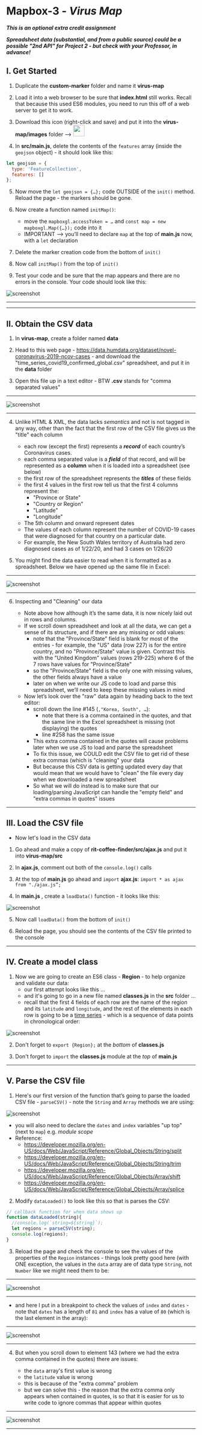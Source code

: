 # Mapbox-3 - *Virus Map*

***This is an optional extra credit assignment***

***Spreadsheet data (substantial, and from a public source) could be a possible "2nd API" for Project 2 - but check with your Professor, in advance!***

## I. Get Started

1) Duplicate the **custom-marker** folder and name it **virus-map** 

2) Load it into a web browser to be sure that **index.html** still works. Recall that because this used ES6 modules, you need to run this off of a web server to get it to work. 

3) Download this icon (right-click and save) and put it into the **virus-map/images** folder -->  <img src="_images/_map-images/cough-3247.png" width=30 height=30 />

4) In **src/main.js**, delete the contents of the `features` array (inside the `geojson` object) - it should look like this:

```js
let geojson = {
  type: 'FeatureCollection',
  features: []
};
```

5) Now move the `let geojson = {…};` code OUTSIDE of the `init()` method. Reload the page - the markers should be gone.

6) Now create a function named `initMap()`:
    - move the `mapboxgl.accessToken = …` and `const map = new mapboxgl.Map({…});` code into it
    - IMPORTANT --> you’ll need to declare `map` at the top of **main.js** now, with a `let` declaration

7) Delete the marker creation code from the bottom of `init()`

8) Now call `initMap()` from the top of `init()`

9) Test your code and be sure that the map appears and there are no errors in the console. Your code should look like this:

![screenshot](./_images/_map-images/virus-map-0.jpg)

<hr><hr>

## II. Obtain the CSV data

1) In **virus-map**, create a folder named **data**

2) Head to this web page - https://data.humdata.org/dataset/novel-coronavirus-2019-ncov-cases - and download the "time_series_covid19_confirmed_global.csv" spreadsheet, and put it in the **data** folder

3) Open this file up in a text editor - BTW **.csv** stands for "comma separated values"

<hr>

![screenshot](./_images/_map-images/virus-map-1.jpg)

<hr>

4) Unlike HTML & XML, the data lacks *semantics* and not is not tagged in any way, other than the fact that the first row of the CSV file gives us the "title" each column
    - each row (except the first) represents a ***record*** of each country’s Coronavirus cases. 
    - each comma separated value is a ***field*** of that record, and will be represented as a **column** when it is loaded into a spreadsheet (see below)
    - the first row of the spreadsheet represents the ***titles*** of these fields
    - the first 4 values in the first row tell us that the first 4 columns represent the:
      - "Province or State"
      - "Country or Region"
      - "Latitude"
      - "Longitude"
    - The 5th column and onward represent dates
    - The values of each column represent the number of COVID-19 cases that were diagnosed for that country on a particular date. 
    - For example, the New South Wales territory of Australia had zero diagnosed cases as of 1/22/20, and had 3 cases on 1/26/20

5) You might find the data easier to read when it is formatted as a spreadsheet. Below we have opened up the same file in Excel:

<hr>

![screenshot](./_images/_map-images/virus-map-2.jpg)

<hr>

6) Inspecting and "Cleaning" our data

    - Note above how although it’s the same data, it is now nicely laid out in rows and columns.
    - If we scroll down spreadsheet and look at all the data, we can get a sense of its structure, and if there are any missing or odd values:
      - note that the "Province/State" field is blank for most of the entries - for example, the "US" data (row 227) is for the entire country, and no "Province/State" value is given. Contrast this with the "United Kingdom" values (rows 219-225) where 6 of the 7 rows have values for "Province/State" 
      - so the "Province/State" field is the only one with missing values, the other fields always have a value
      - later on when we write our JS code to load and parse this spreadsheet, we’ll need to keep these missing values in mind
    - Now let’s look over the "raw" data again by heading back to the text editor:
      - scroll down the line #145 (`,"Korea, South", …`):
        - note that there is a comma contained in the quotes, and that the same line in the Excel spreadsheet is missing (not displaying) the quotes
        - line #258 has the same issue
      - This extra comma contained in the quotes will cause problems later when we use JS to load and parse the spreadsheet
      - To fix this issue, we COULD edit the CSV file to get rid of these extra commas (which is "cleaning" your data
      - But because this CSV data is getting updated every day that would mean that we would have to "clean" the file every day when we downloaded a new spreadsheet
      - So what we will do instead is to make sure that our loading/parsing JavaScript can handle the "empty field" and "extra commas in quotes" issues

<hr>

## III. Load the CSV file

  - Now let's load in the CSV data

1) Go ahead and make a copy of **rit-coffee-finder/src/ajax.js**  and put it into **virus-map/src**

2) In **ajax.js**, comment out both of the `console.log()` calls

3) At the top of **main.js** go ahead and `import` **ajax.js**: `import * as ajax from "./ajax.js”;`

4) In **main.js** , create a `loadData()` function - it looks like this:


![screenshot](./_images/_map-images/virus-map-3.jpg)


5) Now call `loadData()` from the bottom of `init()`

6) Reload the page, you should see the contents of the CSV file printed to the console

<hr>

## IV. Create a model class

1) Now we are going to create an ES6 class - **Region** - to help organize and validate our data:
    - our first attempt looks like this ...
    - and it's going to go in a new file named **classes.js** in the **src** folder ...
    - recall that the first 4 fields of each row are the name of the region and its `latitude` and `longitude`, and the rest of the elements in each row is going to be a [time series](https://en.wikipedia.org/wiki/Time_series) - which is a sequence of data points in chronological order:

![screenshot](./_images/_map-images/virus-map-4.jpg)

2) Don't forget to `export {Region};` at the *bottom* of **classes.js**

3) Don't forget to `import` the **classes.js** module at the *top* of **main.js**

<hr>

## V. Parse the CSV file

1) Here's our first version of the function that’s going to parse the loaded CSV file - `parseCSV()` - note the `String` and `Array` methods we are using:

![screenshot](./_images/_map-images/virus-map-5.jpg)

- you will also need to declare the `dates` and `index` variables "up top" (next to `map`) e.g. *module scope*
- Reference:
  - https://developer.mozilla.org/en-US/docs/Web/JavaScript/Reference/Global_Objects/String/split
  - https://developer.mozilla.org/en-US/docs/Web/JavaScript/Reference/Global_Objects/String/trim
  - https://developer.mozilla.org/en-US/docs/Web/JavaScript/Reference/Global_Objects/Array/shift
  - https://developer.mozilla.org/en-US/docs/Web/JavaScript/Reference/Global_Objects/Array/splice
  
2) Modify `dataLoaded()` to look like this so that is parses the CSV:

```js
// callback function for when data shows up
function dataLoaded(string){
  //console.log(`string=${string}`);
  let regions = parseCSV(string);
  console.log(regions);
}
```

3) Reload the page and check the console to see the values of the properties of the `Region` instances - things look pretty good here (with ONE exception, the values in the `data` array are of data type `String`, not `Number` like we might need them to be:

<hr>

![screenshot](./_images/_map-images/virus-map-6.jpg)

<hr>

- and here I put in a breakpoint to check the values of `index` and `dates` - note that `dates` has a length of `81` and `index` has a value of `80` (which is the last element in the array):

<hr>

![screenshot](./_images/_map-images/virus-map-7.jpg)

<hr>

4) But when you scroll down to element 143 (where we had the extra comma contained in the quotes) there are issues: 

    - the `data` array's first value is wrong
    - the `latitude` value is wrong
    - this is because of the "extra comma" problem
    - but we can solve this - the reason that the extra comma only appears when contained in quotes, is so that it is easier for us to write code to ignore commas that appear within quotes

<hr>

![screenshot](./_images/_map-images/virus-map-8.jpg)

<hr>
